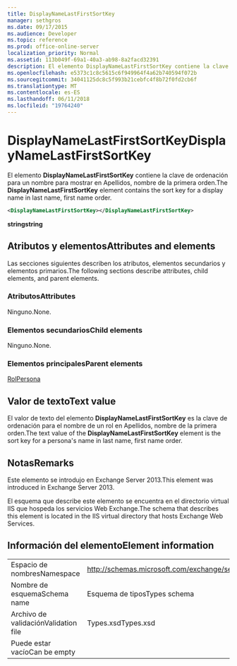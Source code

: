 ```yaml
---
title: DisplayNameLastFirstSortKey
manager: sethgros
ms.date: 09/17/2015
ms.audience: Developer
ms.topic: reference
ms.prod: office-online-server
localization_priority: Normal
ms.assetid: 113b049f-69a1-40a3-ab98-8a2facd32391
description: El elemento DisplayNameLastFirstSortKey contiene la clave de ordenación para un nombre para mostrar en Apellidos, nombre de la primera orden.
ms.openlocfilehash: e5373c1c8c5615c6f949964f4a62b740594f072b
ms.sourcegitcommit: 34041125dc8c5f993b21cebfc4f8b72f0fd2cb6f
ms.translationtype: MT
ms.contentlocale: es-ES
ms.lasthandoff: 06/11/2018
ms.locfileid: "19764240"
---
```

# <a name="displaynamelastfirstsortkey"></a><span data-ttu-id="7cf1c-103">DisplayNameLastFirstSortKey</span><span class="sxs-lookup"><span data-stu-id="7cf1c-103">DisplayNameLastFirstSortKey</span></span>

<span data-ttu-id="7cf1c-104">El elemento **DisplayNameLastFirstSortKey** contiene la clave de ordenación para un nombre para mostrar en Apellidos, nombre de la primera orden.</span><span class="sxs-lookup"><span data-stu-id="7cf1c-104">The **DisplayNameLastFirstSortKey** element contains the sort key for a display name in last name, first name order.</span></span> 
  
```XML
<DisplayNameLastFirstSortKey></DisplayNameLastFirstSortKey>
```

 <span data-ttu-id="7cf1c-105">**string**</span><span class="sxs-lookup"><span data-stu-id="7cf1c-105">**string**</span></span>
## <a name="attributes-and-elements"></a><span data-ttu-id="7cf1c-106">Atributos y elementos</span><span class="sxs-lookup"><span data-stu-id="7cf1c-106">Attributes and elements</span></span>

<span data-ttu-id="7cf1c-107">Las secciones siguientes describen los atributos, elementos secundarios y elementos primarios.</span><span class="sxs-lookup"><span data-stu-id="7cf1c-107">The following sections describe attributes, child elements, and parent elements.</span></span>
  
### <a name="attributes"></a><span data-ttu-id="7cf1c-108">Atributos</span><span class="sxs-lookup"><span data-stu-id="7cf1c-108">Attributes</span></span>

<span data-ttu-id="7cf1c-109">Ninguno.</span><span class="sxs-lookup"><span data-stu-id="7cf1c-109">None.</span></span>
  
### <a name="child-elements"></a><span data-ttu-id="7cf1c-110">Elementos secundarios</span><span class="sxs-lookup"><span data-stu-id="7cf1c-110">Child elements</span></span>

<span data-ttu-id="7cf1c-111">Ninguno.</span><span class="sxs-lookup"><span data-stu-id="7cf1c-111">None.</span></span>
  
### <a name="parent-elements"></a><span data-ttu-id="7cf1c-112">Elementos principales</span><span class="sxs-lookup"><span data-stu-id="7cf1c-112">Parent elements</span></span>

[<span data-ttu-id="7cf1c-113">Rol</span><span class="sxs-lookup"><span data-stu-id="7cf1c-113">Persona</span></span>](persona.md)
  
## <a name="text-value"></a><span data-ttu-id="7cf1c-114">Valor de texto</span><span class="sxs-lookup"><span data-stu-id="7cf1c-114">Text value</span></span>

<span data-ttu-id="7cf1c-115">El valor de texto del elemento **DisplayNameLastFirstSortKey** es la clave de ordenación para el nombre de un rol en Apellidos, nombre de la primera orden.</span><span class="sxs-lookup"><span data-stu-id="7cf1c-115">The text value of the **DisplayNameLastFirstSortKey** element is the sort key for a persona's name in last name, first name order.</span></span> 
  
## <a name="remarks"></a><span data-ttu-id="7cf1c-116">Notas</span><span class="sxs-lookup"><span data-stu-id="7cf1c-116">Remarks</span></span>

<span data-ttu-id="7cf1c-117">Este elemento se introdujo en Exchange Server 2013.</span><span class="sxs-lookup"><span data-stu-id="7cf1c-117">This element was introduced in Exchange Server 2013.</span></span>
  
<span data-ttu-id="7cf1c-118">El esquema que describe este elemento se encuentra en el directorio virtual IIS que hospeda los servicios Web Exchange.</span><span class="sxs-lookup"><span data-stu-id="7cf1c-118">The schema that describes this element is located in the IIS virtual directory that hosts Exchange Web Services.</span></span>
  
## <a name="element-information"></a><span data-ttu-id="7cf1c-119">Información del elemento</span><span class="sxs-lookup"><span data-stu-id="7cf1c-119">Element information</span></span>

|||
|:-----|:-----|
|<span data-ttu-id="7cf1c-120">Espacio de nombres</span><span class="sxs-lookup"><span data-stu-id="7cf1c-120">Namespace</span></span>  <br/> |http://schemas.microsoft.com/exchange/services/2006/types  <br/> |
|<span data-ttu-id="7cf1c-121">Nombre de esquema</span><span class="sxs-lookup"><span data-stu-id="7cf1c-121">Schema name</span></span>  <br/> |<span data-ttu-id="7cf1c-122">Esquema de tipos</span><span class="sxs-lookup"><span data-stu-id="7cf1c-122">Types schema</span></span>  <br/> |
|<span data-ttu-id="7cf1c-123">Archivo de validación</span><span class="sxs-lookup"><span data-stu-id="7cf1c-123">Validation file</span></span>  <br/> |<span data-ttu-id="7cf1c-124">Types.xsd</span><span class="sxs-lookup"><span data-stu-id="7cf1c-124">Types.xsd</span></span>  <br/> |
|<span data-ttu-id="7cf1c-125">Puede estar vacío</span><span class="sxs-lookup"><span data-stu-id="7cf1c-125">Can be empty</span></span>  <br/> ||
   

